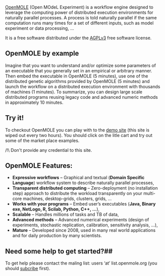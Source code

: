 [OpenMOLE](http://www.openmole.org) (Open MOdeL Experiment) is a workflow engine designed to leverage the computing power of distributed execution environments for naturally parallel processes. A process is told naturally parallel if the same computation runs many times for a set of different inputs, such as model experiment or data processing, ... 

It is a free software distributed under the [AGPLv3](http://www.gnu.org/licenses/agpl.html) free software license.  

## OpenMOLE by example ##

Imagine that you want to understand and/or optimize some parameters of an executable that you generally set in an empirical or arbitrary manner. Then embed the executable in OpenMOLE (5 minutes), use one of the distributed genetic algorithms provided by OpenMOLE (5 minutes) and launch the workflow on a distributed execution environment with thousands of machines (1 minutes). To summarize, you can design large scale distributed programs reusing legacy code and advanced numeric methods in approximately 10 minutes.

## Try it! ##

To checkout OpenMOLE you can play with to the [demo site](http://demo.openmole.org) (this site is wiped out every two hours). You should click on the litle cart and try out some of the market place examples.

/!\ Don't provide any credential to this site.

## OpenMOLE Features: ##

  - **Expressive workflows** – Graphical and textual (**Domain Specific Language**) workflow system to describe naturally parallel processes,  
  - **Transparent distributed computing** – Zero-deployment (no installation step) approach to distribute the workload transparently on your multi-core machines, desktop-grids, clusters, grids, ...  
  - **Works with your programs** – Embed user’s executables (**Java, Binary exe, NetLogo, R, Scilab, Python, C++, ...**),  
  - **Scalable** – Handles millions of tasks and TB of data,  
  - **Advanced methods** – Advanced numerical experiments (design of experiments, stochastic replication, calibration, sensitivity analysis, ...),  
  - **Mature** – Developed since 2008, used in many real world applications and for daily production by many scientists.  

## Need some help to get started?##

To get help please contact the maling list: users ‘at’ list.openmole.org (you should [subcribe](http://fedex.iscpif.fr/mailman/listinfo/openmole-users) first).
